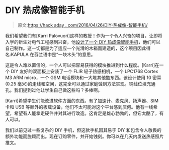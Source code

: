 # DIY 热成像智能手机

> 原文:[https://hack aday . com/2016/04/26/DIY-热成像-智能手机/](https://hackaday.com/2016/04/26/diy-thermal-imaging-smartphone/)

我们希望我们有[Karri Palovuori]这样的教授！作为一个令人兴奋的项目，让即将入学的新生对电气工程感到兴奋，他[设计了一个 DIY 热成像智能手机](https://hackaday.io/project/9832-kapula-the-thermal-smartphone)，他们可以自己制作。这一切都是为了适应一个光滑的木箱而建造的，这个项目因此得名:KAPULA 在芬兰语中是“一块木头”的意思。

这是令人难以置信的，一个人可以把容易获得的模块推进到什么程度。[Karri]在一个 DIY 友好的双面板上安装了一个 FLIR 轻子热感相机，一个 LPC1768 Cortex M3 ARM micro，一个 GSM 电话模块和一大堆其他酷东西。该设计使用 10 密耳(0.25 毫米)的走线和空间，这完全可以通过家庭蚀刻方法实现。铜线位填充通孔。我们提到过他让学生自己做这些吗？多棒啊。

[Karri]希望学生们能改进软件方面的东西。有了加速计、麦克风、扬声器、SIM 卡和 USB 等额外的板载设备，他们不太可能对这个平台感到厌倦。他有一线希望，希望有人能拿走硬件并对其进行改造。这肯定是雄心勃勃的，但它太酷了，有人可以。

我们以前见过一些复杂的 DIY 手机，但这款手机因其易于 DIY 和包含令人敬畏的额外功能而脱颖而出。现在订购零件，并开始蚀刻。你可以在几天内发送热感照片推文。
